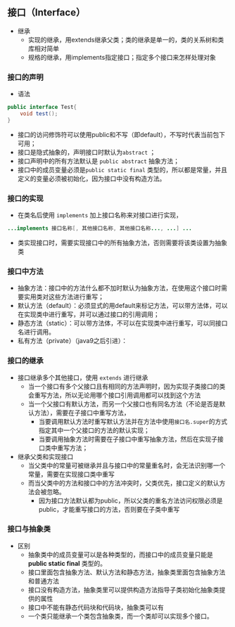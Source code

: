 ## 接口（Interface）

- 继承  
	- 实现的继承，用extends继承父类；类的继承是单一的，类的关系树和类库相对简单  
	- 规格的继承，用implements指定接口；指定多个接口来怎样处理对象  

### 接口的声明

- 语法

```java
public interface Test{
	void test();
}
```

- 接口的访问修饰符可以使用public和不写（即default），不写时代表当前包下可用；
- 接口是隐式抽象的，声明接口时默认为`abstract` ；
- 接口声明中的所有方法默认是 `public abstract` 抽象方法；
- 接口中的成员变量必须是`public static final` 类型的，所以都是常量，并且定义的变量必须被初始化，因为接口中没有构造方法。

### 接口的实现

- 在类名后使用 `implements` 加上接口名称来对接口进行实现，  
```java
...implements 接口名称[, 其他接口名称, 其他接口名称..., ...] ...
```
- 类实现接口时，需要实现接口中的所有抽象方法，否则需要将该类设置为抽象类  
### 接口中方法
- 抽象方法：接口中的方法什么都不加时默认为抽象方法，在使用这个接口时需要实用类对这些方法进行重写；
- 默认方法（default）：必须显式的用default来标记方法，可以带方法体，可以在实现类中进行重写，并可以通过接口的引用调用；
- 静态方法（static）：可以带方法体，不可以在实现类中进行重写，可以同接口名进行调用。
- 私有方法（private）（java9之后引进）：  

### 接口的继承

- 接口继承多个其他接口，使用 `extends` 进行继承
	- 当一个接口有多个父接口且有相同的方法声明时，因为实现子类接口的类会重写方法，所以无论用哪个接口引用调用都可以找到这个方法
	- 当一个父接口有默认方法，而另一个父接口也有同名方法（不论是否是默认方法），需要在子接口中重写方法，  
		- 当要调用默认方法时重写默认方法并在方法中使用`接口名.super`的方式指定其中一个父接口的方法的默认实现；  
		- 当要调用抽象方法时需要在子接口中重写抽象方法，然后在实现子接口类中重写方法；  
- 继承父类和实现接口
  - 当父类中的常量可被继承并且与接口中的常量重名时，会无法识别哪一个常量，需要在实现接口类中重写
  - 而当父类中的方法和接口中的方法冲突时，父类优先，接口定义的默认方法会被忽略。  
    - 因为接口方法默认都为public，所以父类的重名方法访问权限必须是public，才能重写接口的方法，否则要在子类中重写

### 接口与抽象类

- 区别    
  - 抽象类中的成员变量可以是各种类型的，而接口中的成员变量只能是 **public static final** 类型的。		
  - 接口里面包含抽象方法、默认方法和静态方法，抽象类里面包含抽象方法和普通方法
  - 接口没有构造方法，抽象类里可以提供构造方法指导子类初始化抽象类提供的属性
  - 接口中不能有静态代码块和代码块，抽象类可以有
  -  一个类只能继承一个类包含抽象类，而一个类却可以实现多个接口。		
